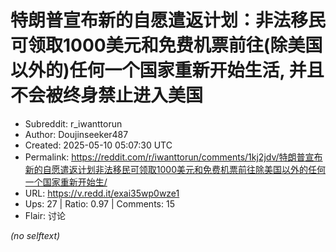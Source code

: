 # 特朗普宣布新的自愿遣返计划：非法移民可领取1000美元和免费机票前往(除美国以外的)任何一个国家重新开始生活, 并且不会被终身禁止进入美国

- Subreddit: r_iwanttorun
- Author: Doujinseeker487
- Created: 2025-05-10 05:07:30 UTC
- Permalink: https://reddit.com/r/iwanttorun/comments/1kj2jdv/特朗普宣布新的自愿遣返计划非法移民可领取1000美元和免费机票前往除美国以外的任何一个国家重新开始生/
- URL: https://v.redd.it/exai35wp0wze1
- Ups: 27 | Ratio: 0.97 | Comments: 15
- Flair: 讨论

_(no selftext)_
